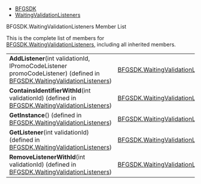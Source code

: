  - [BFGSDK](namespace_b_f_g_s_d_k.html)
  - [WaitingValidationListeners](class_b_f_g_s_d_k_1_1_waiting_validation_listeners.html)

BFGSDK.WaitingValidationListeners Member List

This is the complete list of members for
[BFGSDK.WaitingValidationListeners](class_b_f_g_s_d_k_1_1_waiting_validation_listeners.html),
including all inherited members.

|                                                                                                                                                                                   |                                                                                              |              |
| --------------------------------------------------------------------------------------------------------------------------------------------------------------------------------- | -------------------------------------------------------------------------------------------- | ------------ |
| **AddListener**(int validationId, IPromoCodeListener promoCodeListener) (defined in [BFGSDK.WaitingValidationListeners](class_b_f_g_s_d_k_1_1_waiting_validation_listeners.html)) | [BFGSDK.WaitingValidationListeners](class_b_f_g_s_d_k_1_1_waiting_validation_listeners.html) | inline       |
| **ContainsIdentifierWithId**(int validationId) (defined in [BFGSDK.WaitingValidationListeners](class_b_f_g_s_d_k_1_1_waiting_validation_listeners.html))                          | [BFGSDK.WaitingValidationListeners](class_b_f_g_s_d_k_1_1_waiting_validation_listeners.html) | inline       |
| **GetInstance**() (defined in [BFGSDK.WaitingValidationListeners](class_b_f_g_s_d_k_1_1_waiting_validation_listeners.html))                                                       | [BFGSDK.WaitingValidationListeners](class_b_f_g_s_d_k_1_1_waiting_validation_listeners.html) | inlinestatic |
| **GetListener**(int validationId) (defined in [BFGSDK.WaitingValidationListeners](class_b_f_g_s_d_k_1_1_waiting_validation_listeners.html))                                       | [BFGSDK.WaitingValidationListeners](class_b_f_g_s_d_k_1_1_waiting_validation_listeners.html) | inline       |
| **RemoveListenerWithId**(int validationId) (defined in [BFGSDK.WaitingValidationListeners](class_b_f_g_s_d_k_1_1_waiting_validation_listeners.html))                              | [BFGSDK.WaitingValidationListeners](class_b_f_g_s_d_k_1_1_waiting_validation_listeners.html) | inline       |
